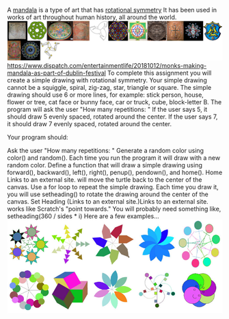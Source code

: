 A [mandala](https://en.wikipedia.org/wiki/Mandala) is a type of art that has [rotational symmetry](https://en.wikipedia.org/wiki/Rotational_symmetry)  It has been used in works of art throughout human history, all around the world. ![mandalaArt](/mandala.PNG)
https://www.dispatch.com/entertainmentlife/20181012/monks-making-mandala-as-part-of-dublin-festival 
To complete this assignment you will create a simple drawing with rotational symmetry. Your simple drawing cannot be a squiggle, spiral, zig-zag, star, triangle or square. The simple drawing should use 6 or more lines, for example: stick person, house, flower or tree, cat face or bunny face, car or truck, cube, block-letter B. The program will ask the user "How many repetitions: " If the user says 5, it should draw 5 evenly spaced, rotated around the center. If the user says 7, it should draw 7 evenly spaced, rotated around the center.

Your program should:

Ask the user "How many repetitions: "
Generate a random color using color() and random(). Each time you run the program it will draw with a new random color.
Define a function that will draw a simple drawing using forward(), backward(), left(), right(), penup(), pendown(), and home(). Home Links to an external site. will move the turtle back to the center of the canvas.
Use a for loop to repeat the simple drawing. Each time you draw it, you will use setheading() to rotate the drawing around the center of the canvas. Set Heading (Links to an external site.)Links to an external site. works like Scratch's "point towards." You will probably need something like, setheading(360 / sides * i)
Here are a few examples...
![turtlemandala](/TurtleMandala.PNG)
